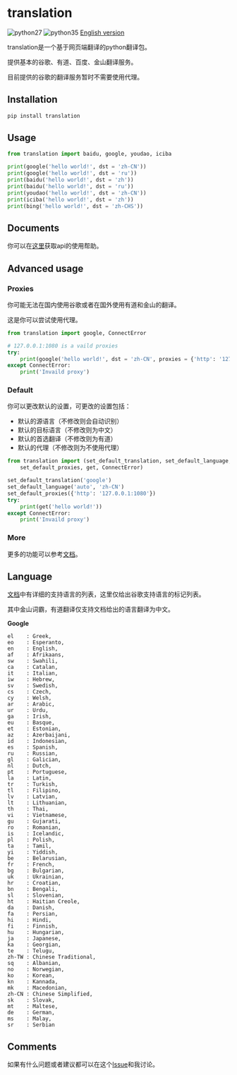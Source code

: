 # translation

![python27](https://img.shields.io/badge/python-2.7-ff69b4.svg) ![python35](https://img.shields.io/badge/python-3.5-green.svg) [English version](https://github.com/littlecodersh/translation/blob/master/README_EN.md)

translation是一个基于网页端翻译的python翻译包。

提供基本的谷歌、有道、百度、金山翻译服务。

目前提供的谷歌的翻译服务暂时不需要使用代理。

## Installation

```bash
pip install translation
```

## Usage

```python
from translation import baidu, google, youdao, iciba

print(google('hello world!', dst = 'zh-CN'))
print(google('hello world!', dst = 'ru'))
print(baidu('hello world!', dst = 'zh'))
print(baidu('hello world!', dst = 'ru'))
print(youdao('hello world!', dst = 'zh-CN'))
print(iciba('hello world!', dst = 'zh'))
print(bing('hello world!', dst = 'zh-CHS'))
```

## Documents

你可以在[这里](http://translation.readthedocs.io/zh_CN/latest/)获取api的使用帮助。

## Advanced usage

### Proxies

你可能无法在国内使用谷歌或者在国外使用有道和金山的翻译。

这是你可以尝试使用代理。

```python
from translation import google, ConnectError

# 127.0.0.1:1080 is a vaild proxies
try:
    print(google('hello world!', dst = 'zh-CN', proxies = {'http': '127.0.0.1:1080'}))
except ConnectError:
    print('Invaild proxy')
```

### Default

你可以更改默认的设置，可更改的设置包括：
* 默认的源语言（不修改则会自动识别）
* 默认的目标语言（不修改则为中文）
* 默认的首选翻译（不修改则为有道）
* 默认的代理（不修改则为不使用代理）

```python
from translation import (set_default_translation, set_default_language,
    set_default_proxies, get, ConnectError)

set_default_translation('google')
set_default_language('auto', 'zh-CN')
set_default_proxies({'http': '127.0.0.1:1080'})
try:
    print(get('hello world!'))
except ConnectError:
    print('Invaild proxy')
```

### More

更多的功能可以参考[文档](http://translation.readthedocs.io/zh_CN/latest/)。

## Language

[文档](http://translation.readthedocs.io/zh_CN/latest/)中有详细的支持语言的列表，这里仅给出谷歌支持语言的标记列表。

其中金山词霸，有道翻译仅支持文档给出的语言翻译为中文。

**Google**
```
el    : Greek,
eo    : Esperanto,
en    : English,
af    : Afrikaans,
sw    : Swahili,
ca    : Catalan,
it    : Italian,
iw    : Hebrew,
sv    : Swedish,
cs    : Czech,
cy    : Welsh,
ar    : Arabic,
ur    : Urdu,
ga    : Irish,
eu    : Basque,
et    : Estonian,
az    : Azerbaijani,
id    : Indonesian,
es    : Spanish,
ru    : Russian,
gl    : Galician,
nl    : Dutch,
pt    : Portuguese,
la    : Latin,
tr    : Turkish,
tl    : Filipino,
lv    : Latvian,
lt    : Lithuanian,
th    : Thai,
vi    : Vietnamese,
gu    : Gujarati,
ro    : Romanian,
is    : Icelandic,
pl    : Polish,
ta    : Tamil,
yi    : Yiddish,
be    : Belarusian,
fr    : French,
bg    : Bulgarian,
uk    : Ukrainian,
hr    : Croatian,
bn    : Bengali,
sl    : Slovenian,
ht    : Haitian Creole,
da    : Danish,
fa    : Persian,
hi    : Hindi,
fi    : Finnish,
hu    : Hungarian,
ja    : Japanese,
ka    : Georgian,
te    : Telugu,
zh-TW : Chinese Traditional,
sq    : Albanian,
no    : Norwegian,
ko    : Korean,
kn    : Kannada,
mk    : Macedonian,
zh-CN : Chinese Simplified,
sk    : Slovak,
mt    : Maltese,
de    : German,
ms    : Malay,
sr    : Serbian
```

## Comments

如果有什么问题或者建议都可以在这个[Issue](https://github.com/littlecodersh/translation/issues/1)和我讨论。
